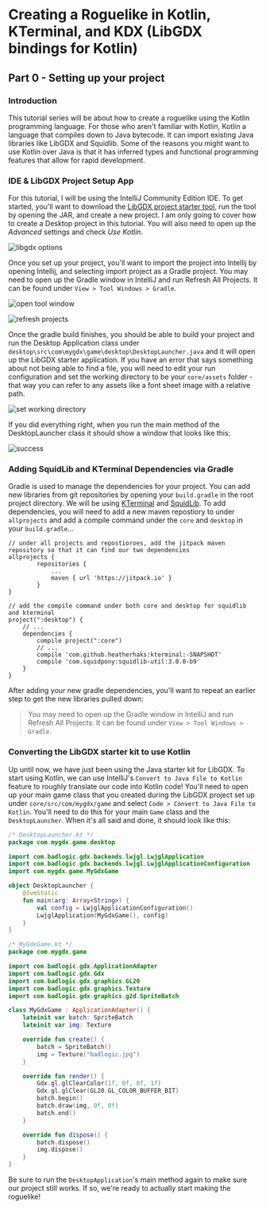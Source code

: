 # Creating a Roguelike in Kotlin, KTerminal, and KDX (LibGDX bindings for Kotlin)

## Part 0 - Setting up your project

### Introduction
This tutorial series will be about how to create a roguelike using the Kotlin programming language.
For those who aren't familiar with Kotlin, Kotlin a language that compiles down
to Java bytecode. It can import existing Java libraries like LibGDX and Squidlib.
Some of the reasons you might want to use Kotlin over Java is that it has inferred
types and functional programming features that allow for rapid development.

### IDE & LibGDX Project Setup App
For this tutorial, I will be using the IntelliJ Community Edition IDE.
To get started, you'll want to download the [LibGDX project starter tool](https://libgdx.badlogicgames.com/download.html), run the
tool by opening the JAR, and create a new project. I am only going to cover how to create a Desktop project in this tutorial. 
You will also need to open up the *Advanced* settings and check *Use Kotlin*. 

<!-- Show screenshot of libgdx set up options -->
![libgdx options](libgdxSetupConfig.png)

Once you set up your project, you'll want to import the project into Intellij by opening Intellij,
and selecting import project as a Gradle project. You may need to open up the Gradle window in IntelliJ and run Refresh All Projects. It
can be found under `View > Tool Windows > Gradle`.

![open tool window](openGradleToolWindow.png)

![refresh projects](refreshGradleProjects.png)

Once the gradle build finishes, you should be able to build your project and run the Desktop Application
class under `desktop\src\com\mygdx\game\desktop\DesktopLauncher.java` and it will open up the LibGDX starter application. If you have
an error that says something about not being able to find a file, you will need to edit your run configuration
and set the working directory to be your `core/assets` folder - that way you can refer to any assets like a font sheet image
with a relative path.

![set working directory](selectWorkingDirectory.png)

If you did everything right, when you run the main method of the DesktopLauncher class it should show a window that looks
like this:

![success](projectSetupWorked.png)

### Adding SquidLib and KTerminal Dependencies via Gradle
Gradle is used to manage the dependencies for your project.
You can add new libraries from git repositories by opening your `build.gradle` in the root project directory. We will be using
[KTerminal](https://github.com/heatherhaks/kterminal) and [SquidLib](https://github.com/SquidPony/SquidLib).
To add dependencies, you will need to add a new maven repostiory to under `allprojects` and add 
a compile command under the `core` and `desktop` in your `build.gradle`...


```
// under all projects and repostioroes, add the jitpack maven repository so that it can find our two dependencies
allprojects {
        repositories {
            ...
            maven { url 'https://jitpack.io' }
        }
}
```

```
// add the compile command under both core and desktop for squidlib and kterminal
project(":desktop") {
    // ...
    dependencies {
        compile project(":core")
        // ...
        compile 'com.github.heatherhaks:kterminal:-SNAPSHOT'
        compile 'com.squidpony:squidlib-util:3.0.0-b9'
    }
}
```

After adding your new gradle dependencies, you'll want to repeat an earlier step to get the new libraries pulled down:
> You may need to open up the Gradle window in IntelliJ and run Refresh All Projects. It
  can be found under `View > Tool Windows > Gradle`.

### Converting the LibGDX starter kit to use Kotlin
Up until now, we have just been using the Java starter kit for LibGDX. To start using Kotlin, we can use IntelliJ's 
`Convert to Java File to Kotlin` feature to roughly translate our code into Kotlin code! You'll need to open up your
main game class that you created during the LibGDX project set up under `core/src/com/mygdx/game` and select `Code > Convert to Java File to Kotlin`.
You'll need to do this for your main `Game` class and the `DesktopLauncher`. When it's all said and done, it should look like this:

```kotlin
/* DesktopLauncher.kt */
package com.mygdx.game.desktop

import com.badlogic.gdx.backends.lwjgl.LwjglApplication
import com.badlogic.gdx.backends.lwjgl.LwjglApplicationConfiguration
import com.mygdx.game.MyGdxGame

object DesktopLauncher {
    @JvmStatic
    fun main(arg: Array<String>) {
        val config = LwjglApplicationConfiguration()
        LwjglApplication(MyGdxGame(), config)
    }
}
```

```kotlin
/* MyGdxGame.kt */
package com.mygdx.game

import com.badlogic.gdx.ApplicationAdapter
import com.badlogic.gdx.Gdx
import com.badlogic.gdx.graphics.GL20
import com.badlogic.gdx.graphics.Texture
import com.badlogic.gdx.graphics.g2d.SpriteBatch

class MyGdxGame : ApplicationAdapter() {
    lateinit var batch: SpriteBatch
    lateinit var img: Texture

    override fun create() {
        batch = SpriteBatch()
        img = Texture("badlogic.jpg")
    }

    override fun render() {
        Gdx.gl.glClearColor(1f, 0f, 0f, 1f)
        Gdx.gl.glClear(GL20.GL_COLOR_BUFFER_BIT)
        batch.begin()
        batch.draw(img, 0f, 0f)
        batch.end()
    }

    override fun dispose() {
        batch.dispose()
        img.dispose()
    }
}

```

Be sure to run the `DesktopApplication`'s main method again to make sure our project still works. If so, we're ready to actually start
making the roguelike!

<!--[Go to part 1 - Drawing the '@' symbol and moving it around](../part1/part1.md)-->